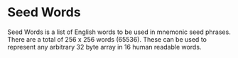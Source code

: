 # Seed Words
Seed Words is a list of English words to be used in mnemonic seed phrases. There are a total of 256 x 256 words (65536). These can be used to represent any arbitrary 32 byte array in 16 human readable words.
